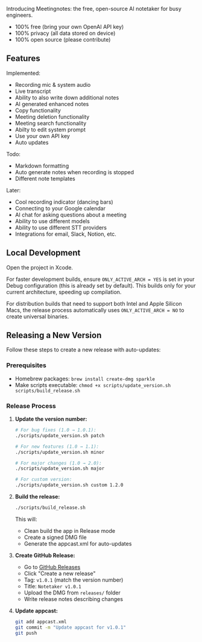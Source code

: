 Introducing Meetingnotes: the free, open-source AI notetaker for busy engineers.

- 100% free (bring your own OpenAI API key)
- 100% privacy (all data stored on device)
- 100% open source (please contribute)

## Features

Implemented:

- Recording mic & system audio
- Live transcript
- Ability to also write down additional notes
- AI generated enhanced notes
- Copy functionality
- Meeting deletion functionality
- Meeting search functionality
- Abilty to edit system prompt
- Use your own API key
- Auto updates

Todo:

- Markdown formatting
- Auto generate notes when recording is stopped
- Different note templates

Later:

- Cool recording indicator (dancing bars)
- Connecting to your Google calendar
- AI chat for asking questions about a meeting
- Ability to use different models
- Ability to use different STT providers
- Integrations for email, Slack, Notion, etc.

## Local Development

Open the project in Xcode.

For faster development builds, ensure `ONLY_ACTIVE_ARCH = YES` is set in your Debug configuration (this is already set by default). This builds only for your current architecture, speeding up compilation.

For distribution builds that need to support both Intel and Apple Silicon Macs, the release process automatically uses `ONLY_ACTIVE_ARCH = NO` to create universal binaries.

## Releasing a New Version

Follow these steps to create a new release with auto-updates:

### Prerequisites

<!-- - Apple Developer Account with valid certificates -->

- Homebrew packages: `brew install create-dmg sparkle`
- Make scripts executable: `chmod +x scripts/update_version.sh scripts/build_release.sh`

### Release Process

1. **Update the version number:**

   ```bash
   # For bug fixes (1.0 → 1.0.1):
   ./scripts/update_version.sh patch

   # For new features (1.0 → 1.1):
   ./scripts/update_version.sh minor

   # For major changes (1.0 → 2.0):
   ./scripts/update_version.sh major

   # For custom version:
   ./scripts/update_version.sh custom 1.2.0
   ```

2. **Build the release:**

   ```bash
   ./scripts/build_release.sh
   ```

   This will:

   - Clean build the app in Release mode
   - Create a signed DMG file
   - Generate the appcast.xml for auto-updates

3. **Create GitHub Release:**

   - Go to [GitHub Releases](https://github.com/owengretzinger/notetaker/releases)
   - Click "Create a new release"
   - Tag: `v1.0.1` (match the version number)
   - Title: `Notetaker v1.0.1`
   - Upload the DMG from `releases/` folder
   - Write release notes describing changes

4. **Update appcast:**

   ```bash
   git add appcast.xml
   git commit -m "Update appcast for v1.0.1"
   git push
   ```
